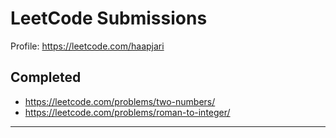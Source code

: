 # LeetCode Submissions 

Profile: https://leetcode.com/haapjari

## Completed

- https://leetcode.com/problems/two-numbers/
- https://leetcode.com/problems/roman-to-integer/

---
